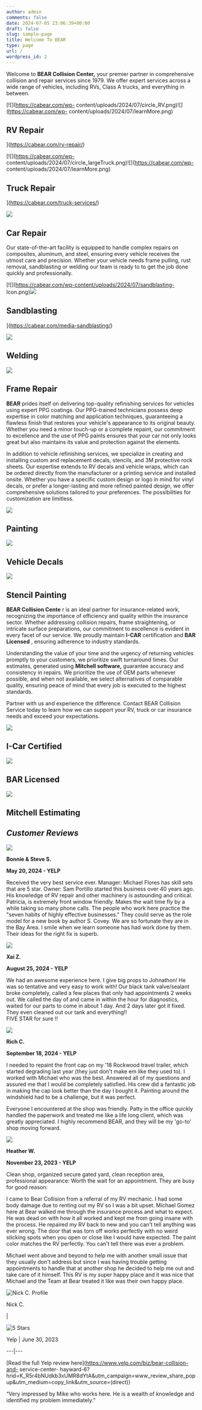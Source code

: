 ```yaml
---
author: admin
comments: false
date: 2024-07-05 23:06:39+00:00
draft: false
slug: sample-page
title: Welcome To BEAR
type: page
url: /
wordpress_id: 2
---
```


Welcome to **BEAR Collision Center,** your premier partner in comprehensive
collision and repair services since 1979. We offer expert services across a
wide range of vehicles, including RVs, Class A trucks, and everything in
between.

[![](https://cabear.com/wp-
content/uploads/2024/07/circle_RV.png)![](https://cabear.com/wp-
content/uploads/2024/07/learnMore.png)

## RV Repair

](https://cabear.com/rv-repair/)

[![](https://cabear.com/wp-
content/uploads/2024/07/circle_largeTruck.png)![](https://cabear.com/wp-
content/uploads/2024/07/learnMore.png)

## Truck Repair

](https://cabear.com/truck-services/)

![](https://cabear.com/wp-content/uploads/2024/07/circle_car.png)

## Car Repair

Our state-of-the-art facility is equipped to handle complex repairs on
composites, aluminum, and steel, ensuring every vehicle receives the utmost
care and precision. Whether your vehicle needs frame pulling, rust removal,
sandblasting or welding our team is ready to to get the job done quickly and
professionally.

[![](https://cabear.com/wp-content/uploads/2024/07/sandblasting-
Icon.png)![](https://cabear.com/wp-content/uploads/2024/07/learnMore.png)

## Sandblasting

](https://cabear.com/media-sandblasting/)

![](https://cabear.com/wp-content/uploads/2024/07/WELDING.png)

## Welding

![](https://cabear.com/wp-content/uploads/2024/07/frameRepair.png)

## Frame Repair

**BEAR** prides itself on delivering top-quality refinishing services for
vehicles using expert PPG coatings. Our PPG-trained technicians possess deep
expertise in color matching and application techniques, guaranteeing a
flawless finish that restores your vehicle's appearance to its original
beauty. Whether you need a minor touch-up or a complete repaint, our
commitment to excellence and the use of PPG paints ensures that your car not
only looks great but also maintains its value and protection against the
elements.

In addition to vehicle refinishing services, we specialize in creating and
installing custom and replacement decals, stencils, and 3M protective rock
sheets. Our expertise extends to RV decals and vehicle wraps, which can be
ordered directly from the manufacturer or a printing service and installed
onsite. Whether you have a specific custom design or logo in mind for vinyl
decals, or prefer a longer-lasting and more refined painted design, we offer
comprehensive solutions tailored to your preferences. The possibilities for
customization are limitless.

![](https://cabear.com/wp-content/uploads/2024/07/painting.png)

## Painting  

![](https://cabear.com/wp-content/uploads/2024/07/decals-1.png)

## Vehicle Decals  

![](https://cabear.com/wp-content/uploads/2024/07/stencilPainting.png)

## Stencil Painting  

**BEAR Collision Cente** r is an ideal partner for insurance-related work,
recognizing the importance of efficiency and quality within the insurance
sector. Whether addressing collision repairs, frame straightening, or
intricate surface preparations, our commitment to excellence is evident in
every facet of our service. We proudly maintain **I-CAR** certification and
**BAR Licensed** , ensuring adherence to industry standards.

Understanding the value of your time and the urgency of returning vehicles
promptly to your customers, we prioritize swift turnaround times. Our
estimates, generated using **Mitchell software,** guarantee accuracy and
consistency in repairs. We prioritize the use of OEM parts whenever possible,
and when not available, we select alternatives of comparable quality, ensuring
peace of mind that every job is executed to the highest standards.

Partner with us and experience the difference. Contact BEAR Collision Service
today to learn how we can support your RV, truck or car insurance needs and
exceed your expectations.

![](https://cabear.com/wp-content/uploads/2024/07/icar.png)

## I-Car Certified  

![](https://cabear.com/wp-content/uploads/2024/08/BarLicensed2-1.png)

## BAR Licensed  

![](https://cabear.com/wp-content/uploads/2024/07/mitchell.png)

## Mitchell Estimating

## **_Customer Reviews_**

![](https://cabear.com/wp-content/uploads/2024/12/image-3.png)

**Bonnie & Steve S.**

**May 20, 2024 - YELP**

Received the very best service ever. Manager: Michael Flores has skill sets
that are 5 star. Owner: Sam Portillo started this business over 40 years ago.
His knowledge of RV repair and other machinery is astounding and critical.
Patricia, is extremely front window friendly. Makes the wait time fly by a
while taking so many phone calls. The people who work here practice the "seven
habits of highly effective businesses." They could serve as the role model for
a new book by author S. Covey. We are so fortunate they are in the Bay Area. I
smile when we learn someone has had work done by them. Their ideas for the
right fix is superb.

![](https://cabear.com/wp-content/uploads/2024/12/image.png)

**Xai Z.**

**August 25, 2024 - YELP**

We had an awesome experience here. I give big props to Johnathon! He was so
tentative and very easy to work with! Our black tank valve/sealant broke
completely, called a few places that only had appointments 2 weeks out. We
called the day of and came in within the hour for diagnostics, waited for our
parts to come in about 1 day. And 2 days later got it fixed. They even cleaned
out our tank and everything!!  
FIVE STAR for sure !!

![](https://cabear.com/wp-content/uploads/2024/12/image.png)

**Rich C.**

**September 18, 2024 - YELP**

I needed to repaint the front cap on my '18 Rockwood travel trailer, which
started degrading last year (they just don't make em like they used to). I
worked with Michael who was the best. Answered all of my questions and assured
me that I would be completely satisfied. His crew did a fantastic job in
making the cap look better than the day I bought it. Painting around the
windshield had to be a challenge, but it was perfect.  
  
Everyone I encountered at the shop was friendly. Patty in the office quickly
handled the paperwork and treated me like a life long client, which was
greatly appreciated. I highly recommend BEAR, and they will be my 'go-to' shop
moving forward.

![](https://cabear.com/wp-content/uploads/2024/12/image-3.png)

**Heather W.**

**November 23, 2023 - YELP**

Clean shop, organized secure gated yard, clean reception area, professional
appearance: Worth the wait for an appointment. They are busy for good reason:  
  
I came to Bear Collision from a referral of my RV mechanic. I had some body
damage due to renting out my RV so I was a bit upset. Michael Gomez here at
Bear walked me through the insurance process and what to expect. He was dead
on with how it all worked and kept me from going insane with the process. He
repaired my RV back to new and you can't tell anything was ever wrong. The
door that was torn off works perfectly with no weird sticking spots when you
open or close like I would have expected. The paint color matches the RV
perfectly. You can't tell there was ever a problem.  
  
Michael went above and beyond to help me with another small issue that they
usually don't address but since I was having trouble getting appointments to
handle that at another shop he decided to help me out and take care of it
himself. This RV is my super happy place and it was nice that Michael and the
Team at Bear treated it like was their own happy place.

![Nick C. Profile](https://cabear.com/wp-content/uploads/2024/12/image-5.png)

Nick C.

|

![5 Stars](https://cabear.com/wp-content/uploads/2024/12/image-3.png)

Yelp | June 30, 2023  
  
---|---  
  
[Read the full Yelp review here](https://www.yelp.com/biz/bear-collision-and-
service-center-
hayward-6?hrid=K_R5r4bNUdkb3xUMR8dYtA&utm_campaign=www_review_share_popup&utm_medium=copy_link&utm_source=\(direct\))

“Very impressed by Mike who works here. He is a wealth of knowledge and
identified my problem immediately.”

